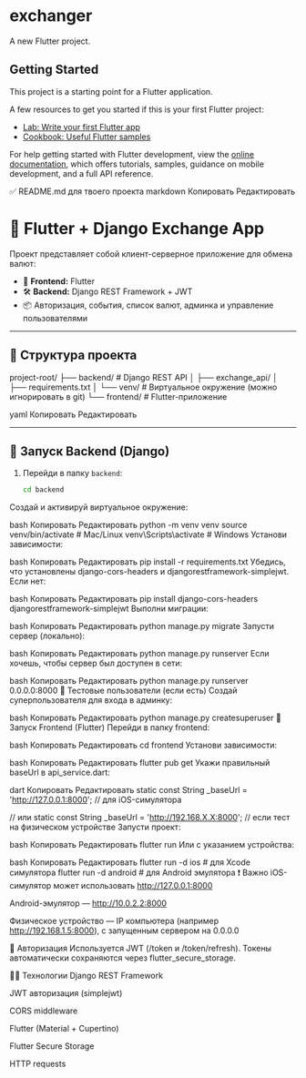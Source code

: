 # exchanger

A new Flutter project.

## Getting Started

This project is a starting point for a Flutter application.

A few resources to get you started if this is your first Flutter project:

- [Lab: Write your first Flutter app](https://docs.flutter.dev/get-started/codelab)
- [Cookbook: Useful Flutter samples](https://docs.flutter.dev/cookbook)

For help getting started with Flutter development, view the
[online documentation](https://docs.flutter.dev/), which offers tutorials,
samples, guidance on mobile development, and a full API reference.



✅ README.md для твоего проекта
markdown
Копировать
Редактировать
# 💱 Flutter + Django Exchange App

Проект представляет собой клиент-серверное приложение для обмена валют:
- 📱 **Frontend:** Flutter
- 🛠️ **Backend:** Django REST Framework + JWT
- 📦 Авторизация, события, список валют, админка и управление пользователями

---

## 📁 Структура проекта

project-root/ ├── backend/ # Django REST API │ ├── exchange_api/ │ ├── requirements.txt │ └── venv/ # Виртуальное окружение (можно игнорировать в git) └── frontend/ # Flutter-приложение

yaml
Копировать
Редактировать

---

## 🚀 Запуск Backend (Django)

1. Перейди в папку `backend`:

   ```bash
   cd backend
Создай и активируй виртуальное окружение:

bash
Копировать
Редактировать
python -m venv venv
source venv/bin/activate      # Mac/Linux
venv\Scripts\activate         # Windows
Установи зависимости:

bash
Копировать
Редактировать
pip install -r requirements.txt
Убедись, что установлены django-cors-headers и djangorestframework-simplejwt. Если нет:

bash
Копировать
Редактировать
pip install django-cors-headers djangorestframework-simplejwt
Выполни миграции:

bash
Копировать
Редактировать
python manage.py migrate
Запусти сервер (локально):

bash
Копировать
Редактировать
python manage.py runserver
Если хочешь, чтобы сервер был доступен в сети:

bash
Копировать
Редактировать
python manage.py runserver 0.0.0.0:8000
🧪 Тестовые пользователи (если есть)
Создай суперпользователя для входа в админку:

bash
Копировать
Редактировать
python manage.py createsuperuser
📱 Запуск Frontend (Flutter)
Перейди в папку frontend:

bash
Копировать
Редактировать
cd frontend
Установи зависимости:

bash
Копировать
Редактировать
flutter pub get
Укажи правильный baseUrl в api_service.dart:

dart
Копировать
Редактировать
static const String _baseUrl = 'http://127.0.0.1:8000'; // для iOS-симулятора

// или
static const String _baseUrl = 'http://192.168.X.X:8000'; // если тест на физическом устройстве
Запусти проект:

bash
Копировать
Редактировать
flutter run
Или с указанием устройства:

bash
Копировать
Редактировать
flutter run -d ios     # для Xcode симулятора
flutter run -d android # для Android эмулятора
❗️ Важно
iOS-симулятор может использовать http://127.0.0.1:8000

Android-эмулятор — http://10.0.2.2:8000

Физическое устройство — IP компьютера (например http://192.168.1.5:8000), с запущенным сервером на 0.0.0.0

🔐 Авторизация
Используется JWT (/token и /token/refresh).
Токены автоматически сохраняются через flutter_secure_storage.

🧑‍💻 Технологии
Django REST Framework

JWT авторизация (simplejwt)

CORS middleware

Flutter (Material + Cupertino)

Flutter Secure Storage

HTTP requests


